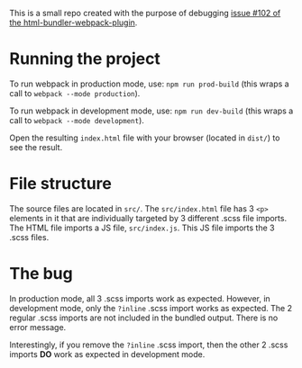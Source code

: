 This is a small repo created with the purpose of debugging [issue #102 of the html-bundler-webpack-plugin](https://github.com/webdiscus/html-bundler-webpack-plugin/issues/102#issuecomment-2266675508).

# Running the project
To run webpack in production mode, use: `npm run prod-build` (this wraps a call to `webpack --mode production`).

To run webpack in development mode, use: `npm run dev-build` (this wraps a call to `webpack --mode development`).

Open the resulting `index.html` file with your browser (located in `dist/`) to see the result.


# File structure
The source files are located in `src/`. The `src/index.html` file has 3 `<p>` elements in it that are individually targeted by 3 different .scss file imports. The HTML file imports a JS file, `src/index.js`. This JS file imports the 3 .scss files.


# The bug
In production mode, all 3 .scss imports work as expected. However, in development mode, only the `?inline` .scss import works as expected. The 2 regular .scss imports are not included in the bundled output. There is no error message.

Interestingly, if you remove the `?inline` .scss import, then the other 2 .scss imports **DO** work as expected in development mode.

